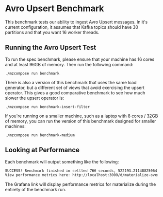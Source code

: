 # Avro Upsert Benchmark

This benchmark tests our ability to ingest Avro Upsert messages. In it's current configuration, it
assumes that Kafka topics should have 30 partitions and that you want 16 worker threads.

## Running the Avro Upsert Test

To run the spec benchmark, please ensure that your machine has 16 cores and at least 96GB of
memory. Then run the following command:

    ./mzcompose run benchmark

There is also a version of this benchmark that uses the same load generator, but a different set
of views that avoid exercising the upsert operator. This gives a good comparative benchmark to see
how much slower the upsert operator is:

    ./mzcompose run benchmark-insert-filter

If you're running on a smaller machine, such as a laptop with 8 cores / 32GB of memory, you can
run the version of this benchmark designed for smaller machines:

    ./mzcompose run benchmark-medium

## Looking at Performance

Each benchmark will output something like the following:

```sh
SUCCESS! Benchmark finished in settled 766 seconds, 522193.21148825064 rows/sec
View performance metrics here: http://localhost:3000/d/materialize-overview/materialize-overview?from=1612572459000&to=1612573285000&tz=UTC
```

The Grafana link will display performance metrics for materialize during the entirety of the
benchmark run.
